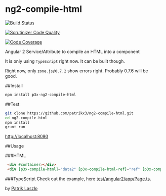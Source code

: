 # ng2-compile-html

[![Build Status](https://travis-ci.org/patrikx3/ng2-compile-html.svg?branch=master)](https://travis-ci.org/patrikx3/ng2-compile-html)

[![Scrutinizer Code Quality](https://scrutinizer-ci.com/g/patrikx3/ng2-compile-html/badges/quality-score.png?b=master)](https://scrutinizer-ci.com/g/patrikx3/ng2-compile-html/?branch=master)

[![Code Coverage](https://scrutinizer-ci.com/g/patrikx3/ng2-compile-html/badges/coverage.png?b=master)](https://scrutinizer-ci.com/g/patrikx3/ng2-compile-html/?branch=master)

Angular 2 Service/Attribute to compile an HTML into a component

It is only using ```TypeScript``` right now. It can be built though.
  
Right now, only ```zone.js@0.7.2``` show errors right. Probably 0.7.6 will be good.  
  
##Install
  
```bash
npm install p3x-ng2-compile-html
```

##Test
   
```bash
git clone https://github.com/patrikx3/ng2-compile-html.git
cd ng2-compile-html
npm install
grunt run
```

[http://localhost:8080](http://localhost:8080)

##Usage

###HTML
  
```html
 <div #container></div>
 <div [p3x-compile-html]="data2" [p3x-compile-html-ref]="ref" [p3x-compile-html-imports]="importsLikeMaterialEtc"></div>
```

###TypeScript
Check out the example, here [test/angular2/app/Page.ts](test/angular2/app/Page.ts).

by [Patrik Laszlo](http://patrikx3.tk)
